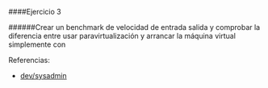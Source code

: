 ####Ejercicio 3

######Crear un benchmark de velocidad de entrada salida y comprobar la diferencia entre usar paravirtualización y arrancar la máquina virtual simplemente con







Referencias:


* [dev/sysadmin](http://devsysadmin.net/?p=365)
